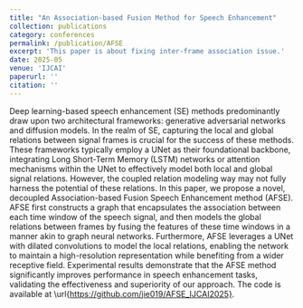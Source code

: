 ```yaml
---
title: "An Association-based Fusion Method for Speech Enhancement"
collection: publications
category: conferences
permalink: /publication/AFSE
excerpt: 'This paper is about fixing inter-frame association issue.'
date: 2025-05
venue: 'IJCAI'
paperurl: ''
citation: ''
---
```


Deep learning-based speech enhancement (SE) methods predominantly draw upon two architectural frameworks: generative adversarial networks and diffusion models. In the realm of SE, capturing the local and global relations between signal frames is crucial for the success of these methods. These frameworks typically employ a UNet as their foundational backbone, integrating Long Short-Term Memory (LSTM) networks or attention mechanisms within the UNet to effectively model both local and global signal relations. However, the coupled relation modeling way may not fully harness the potential of these relations. In this paper, we propose a novel, decoupled Association-based Fusion Speech Enhancement method (AFSE). AFSE first constructs a graph that encapsulates the association between each time window of the speech signal, and then models the global relations between frames by fusing the features of these time windows in a manner akin to graph neural networks. Furthermore, AFSE leverages a UNet with dilated convolutions to model the local relations, enabling the network to maintain a high-resolution representation while benefiting from a wider receptive field. Experimental results demonstrate that the AFSE method significantly improves performance in speech enhancement tasks,
validating the effectiveness and superiority of our approach. The code is available at \url{https://github.com/jie019/AFSE_IJCAI2025}.

